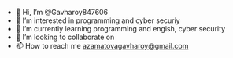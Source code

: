 - 👋 Hi, I’m @Gavharoy847606
- 👀 I’m interested in programming and cyber securiy
- 🌱 I’m currently learning programming and engish, cyber security
- 💞️ I’m looking to collaborate on 
- 📫 How to reach me azamatovagavharoy@gmail.com

<!---
Gavharoy847606/Gavharoy847606 is a ✨ special ✨ repository because its `README.md` (this file) appears on your GitHub profile.
You can click the Preview link to take a look at your changes.
--->
